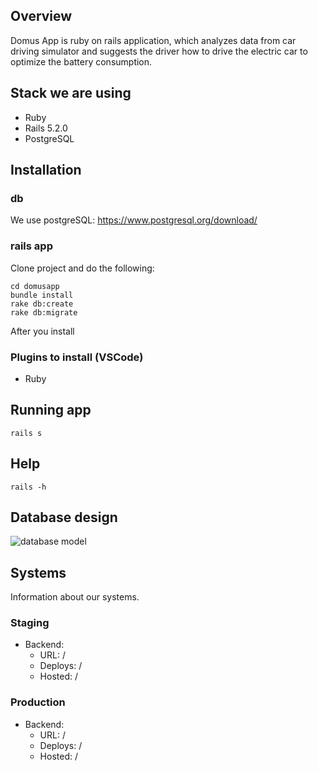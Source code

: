 ## Overview

Domus App is ruby on rails application, which analyzes data from car driving simulator and suggests the driver how to drive the electric car to optimize the battery consumption.

## Stack we are using
- Ruby
- Rails 5.2.0
- PostgreSQL

## Installation

### db

We use postgreSQL: https://www.postgresql.org/download/

### rails app

Clone project and do the following:

```
cd domusapp
bundle install
rake db:create
rake db:migrate
```
After you install 

### Plugins to install (VSCode)

- Ruby

## Running app
```
rails s
```
## Help

```
rails -h
```
## Database design

![database model](https://raw.githubusercontent.com/nadzic/domusapp/master/app/assets/images/db-model.png)

## Systems

Information about our systems.

### Staging
* Backend:
  * URL: /
  * Deploys: /
  * Hosted: /

### Production
* Backend:
  * URL: /
  * Deploys: /
  * Hosted: /
